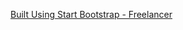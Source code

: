 [Built Using Start Bootstrap - Freelancer](https://github.com/BlackrockDigital/startbootstrap-freelancer)